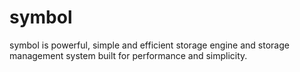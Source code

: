 # symbol
symbol is powerful, simple and efficient storage engine and storage management system built for performance and simplicity.
